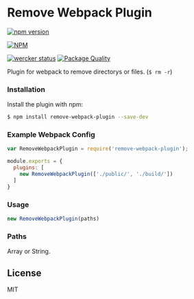 # Remove Webpack Plugin

[![npm version](https://badge.fury.io/js/remove-webpack-plugin.svg)](https://badge.fury.io/js/remove-webpack-plugin)

[![NPM](https://nodei.co/npm/remove-webpack-plugin.png?downloads=true&downloadRank=true&stars=true)](https://nodei.co/npm/remove-webpack-plugin/)

[![wercker status](https://app.wercker.com/status/16bc0b80e4385b9d38ee4d2f742c962c/m "wercker status")](https://app.wercker.com/project/bykey/16bc0b80e4385b9d38ee4d2f742c962c)
[![Package Quality](http://npm.packagequality.com/badge/remove-webpack-plugin.png)](http://packagequality.com/#?package=remove-webpack-plugin)

Plugin for webpack to remove directorys or files. (`$ rm -r`)

### Installation

Install the plugin with npm:

```sh
$ npm install remove-webpack-plugin --save-dev
```

### Example Webpack Config

```javascript
var RemoveWebpackPlugin = require('remove-webpack-plugin');

module.exports = {
  plugins: [
    new RemoveWebpackPlugin(['./public/', './build/'])
  ]
}
```

### Usage

```javascript
new RemoveWebpackPlugin(paths)
```

### Paths

Array or String.

License
----

MIT
